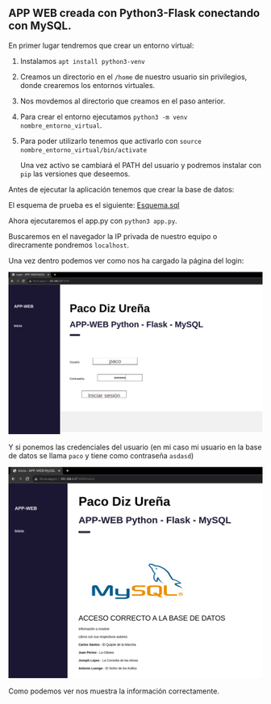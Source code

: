 ## APP WEB creada con Python3-Flask conectando con MySQL.

En primer lugar tendremos que crear un entorno virtual:

1. Instalamos `apt install python3-venv`

2. Creamos un directorio en el `/home` de nuestro usuario sin privilegios, donde crearemos los entornos virtuales.

3. Nos movdemos al directorio que creamos en el paso anterior.

4. Para crear el entorno ejecutamos `python3 -m venv nombre_entorno_virtual`.

5. Para poder utilizarlo tenemos que activarlo con `source nombre_entorno_virtual/bin/activate`

    Una vez activo se cambiará el PATH del usuario y podremos instalar con `pip` las versiones que deseemos.
    
Antes de ejecutar la aplicación tenemos que crear la base de datos:

El esquema de prueba es el siguiente: [Esquema.sql](./esquema.sql)

Ahora ejecutaremos el app.py con `python3 app.py`.

Buscaremos en el navegador la IP privada de nuestro equipo o direcramente pondremos `localhost`.

Una vez dentro podemos ver como nos ha cargado la página del login:

![](./static/images/cap_1.png)

Y si ponemos las credenciales del usuario (en mi caso mi usuario en la base de datos se llama `paco` y tiene como contraseña `asdasd`)

![](./static/images/cap_2.png)

Como podemos ver nos muestra la información correctamente.

